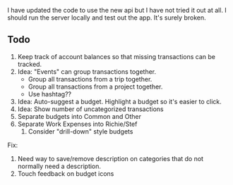 I have updated the code to use the new api but I have not tried it out at all.
I should run the server locally and test out the app. It's surely broken.

## Todo
1. Keep track of account balances so that missing transactions can be tracked.
1. Idea: "Events" can group transactions together.
    * Group all transactions from a trip together.
    * Group all transactions from a project together.
    * Use hashtag??
1. Idea: Auto-suggest a budget. Highlight a budget so it's easier to click.
1. Idea: Show number of uncategorized transactions
1. Separate budgets into Common and Other
1. Separate Work Expenses into Richie/Stef
   1. Consider "drill-down" style budgets

Fix:
1. Need way to save/remove description on categories that do not normally need a description.
1. Touch feedback on budget icons
